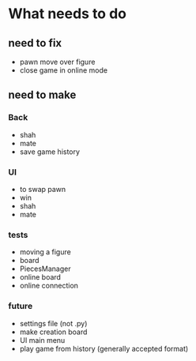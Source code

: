 # What needs to do

## need to fix
- pawn move over figure
- close game in online mode

## need to make

### Back
- shah
- mate
- save game history

### UI
- to swap pawn
- win
- shah
- mate

### tests
- moving a figure
- board
- PiecesManager
- online board
- online connection

### future
- settings file (not .py)
- make creation board
- UI main menu
- play game from history (generally accepted format)
